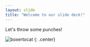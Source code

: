 ```yaml
---
layout: slide
title: "Welcome to our slide deck!"
---
```


Let's throw some punches!

![boxertocat](https://octodex.github.com/images/boxertocat_octodex.jpg)
{: .center}
